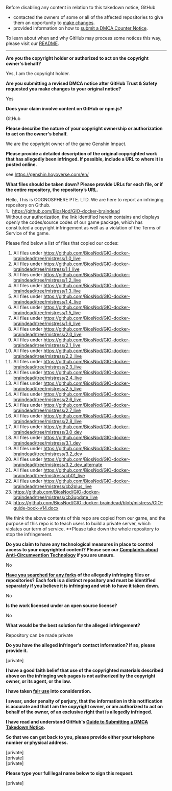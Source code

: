 Before disabling any content in relation to this takedown notice, GitHub
- contacted the owners of some or all of the affected repositories to give them an opportunity to [make changes](https://docs.github.com/en/github/site-policy/dmca-takedown-policy#a-how-does-this-actually-work).
- provided information on how to [submit a DMCA Counter Notice](https://docs.github.com/en/articles/guide-to-submitting-a-dmca-counter-notice).

To learn about when and why GitHub may process some notices this way, please visit our [README](https://github.com/github/dmca/blob/master/README.md#anatomy-of-a-takedown-notice).

---

**Are you the copyright holder or authorized to act on the copyright owner's behalf?**

Yes, I am the copyright holder.

**Are you submitting a revised DMCA notice after GitHub Trust & Safety requested you make changes to your original notice?**

Yes

**Does your claim involve content on GitHub or npm.js?**

GitHub

**Please describe the nature of your copyright ownership or authorization to act on the owner's behalf.**

We are the copyright owner of the game Genshin Impact.

**Please provide a detailed description of the original copyrighted work that has allegedly been infringed. If possible, include a URL to where it is posted online.**

see https://genshin.hoyoverse.com/en/

**What files should be taken down? Please provide URLs for each file, or if the entire repository, the repository’s URL.**

Hello, This is COGNOSPHERE PTE. LTD. We are here to report an infringing repository on Github.  
1、https://github.com/BiosNod/GIO-docker-braindead  
Without our authorization, the link identified herein contains and displays openly the codes/source codes of our game package, which has constituted a copyright infringement as well as a violation of the Terms of Service of the game.

Please find below a list of files that copied our codes:  
1. All files under https://github.com/BiosNod/GIO-docker-braindead/tree/mistress/1.0_live  
2. All files under https://github.com/BiosNod/GIO-docker-braindead/tree/mistress/1.1_live  
3. All files under https://github.com/BiosNod/GIO-docker-braindead/tree/mistress/1.2_live  
4. All files under https://github.com/BiosNod/GIO-docker-braindead/tree/mistress/1.3_live  
5. All files under https://github.com/BiosNod/GIO-docker-braindead/tree/mistress/1.4_live  
6. All files under https://github.com/BiosNod/GIO-docker-braindead/tree/mistress/1.5_live  
7. All files under https://github.com/BiosNod/GIO-docker-braindead/tree/mistress/1.6_live  
8. All files under https://github.com/BiosNod/GIO-docker-braindead/tree/mistress/2.0_live  
9. All files under https://github.com/BiosNod/GIO-docker-braindead/tree/mistress/2.1_live  
10. All files under https://github.com/BiosNod/GIO-docker-braindead/tree/mistress/2.2_live  
11. All files under https://github.com/BiosNod/GIO-docker-braindead/tree/mistress/2.3_live  
12. All files under https://github.com/BiosNod/GIO-docker-braindead/tree/mistress/2.4_live  
13. All files under https://github.com/BiosNod/GIO-docker-braindead/tree/mistress/2.5_live  
14. All files under https://github.com/BiosNod/GIO-docker-braindead/tree/mistress/2.6_live  
15. All files under https://github.com/BiosNod/GIO-docker-braindead/tree/mistress/2.7_live  
16. All files under https://github.com/BiosNod/GIO-docker-braindead/tree/mistress/2.8_live  
17. All files under https://github.com/BiosNod/GIO-docker-braindead/tree/mistress/3.0_dev  
18. All files under https://github.com/BiosNod/GIO-docker-braindead/tree/mistress/3.1_dev  
19. All files under https://github.com/BiosNod/GIO-docker-braindead/tree/mistress/3.2_dev  
20. All files under https://github.com/BiosNod/GIO-docker-braindead/tree/mistress/3.2_dev_alternate  
21. All files under https://github.com/BiosNod/GIO-docker-braindead/tree/mistress/cb01_live  
22. All files under https://github.com/BiosNod/GIO-docker-braindead/tree/mistress/cb2plus_live  
23. https://github.com/BiosNod/GIO-docker-braindead/tree/mistress/cb3update_live  
24. https://github.com/BiosNod/GIO-docker-braindead/blob/mistress/GIO-guide-book-v14.docx  

We think the above contents of this repo are copied from our game, and the purpose of this repo is to teach users to build a private server, which violates our term of service. **Please take down the whole repository to stop the infringement.

**Do you claim to have any technological measures in place to control access to your copyrighted content? Please see our <a href="https://docs.github.com/articles/guide-to-submitting-a-dmca-takedown-notice#complaints-about-anti-circumvention-technology">Complaints about Anti-Circumvention Technology</a> if you are unsure.**

No

**<a href="https://docs.github.com/articles/dmca-takedown-policy#b-what-about-forks-or-whats-a-fork">Have you searched for any forks</a> of the allegedly infringing files or repositories? Each fork is a distinct repository and must be identified separately if you believe it is infringing and wish to have it taken down.**

No

**Is the work licensed under an open source license?**

No

**What would be the best solution for the alleged infringement?**

Repository can be made private

**Do you have the alleged infringer’s contact information? If so, please provide it.**

[private]  

**I have a good faith belief that use of the copyrighted materials described above on the infringing web pages is not authorized by the copyright owner, or its agent, or the law.**

**I have taken <a href="https://www.lumendatabase.org/topics/22">fair use</a> into consideration.**

**I swear, under penalty of perjury, that the information in this notification is accurate and that I am the copyright owner, or am authorized to act on behalf of the owner, of an exclusive right that is allegedly infringed.**

**I have read and understand GitHub's <a href="https://docs.github.com/articles/guide-to-submitting-a-dmca-takedown-notice/">Guide to Submitting a DMCA Takedown Notice</a>.**

**So that we can get back to you, please provide either your telephone number or physical address.**

[private]  
[private]  
[private]  

**Please type your full legal name below to sign this request.**

[private]  
